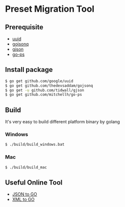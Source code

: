 # Preset Migration Tool

## Prerequisite

* [uuid](https://github.com/google/uuid)
* [gojsonq](https://github.com/thedevsaddam/gojsonq)
* [gjson](https://github.com/tidwall/gjson)
* [go-ps](https:github.com/mitchellh/go-ps)

## Install package

``` bash
$ go get github.com/google/uuid
$ go get github.com/thedevsaddam/gojsonq
$ go get -u github.com/tidwall/gjson
$ go get github.com/mitchellh/go-ps
```

## Build
It's very easy to build different platform binary by golang
### Windows
``` bash
$ ./build/build_windows.bat
```
### Mac
``` bash
$ ./build/build_mac
```

## Useful Online Tool

* [JSON to GO](https://mholt.github.io/json-to-go/)
* [XML to GO](https://www.onlinetool.io/xmltogo/)
